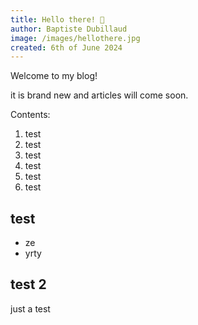 ```yaml
---
title: Hello there! 👋
author: Baptiste Dubillaud
image: /images/hellothere.jpg
created: 6th of June 2024
---
```


Welcome to my blog!

it is brand new and articles will come soon.

Contents:

1. test
2. test
3. test
4. test
5. test
6. test

## test

* ze
* yrty

## test 2

just a test

